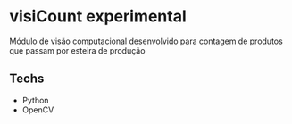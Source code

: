 # visiCount **experimental**

Módulo de visão computacional desenvolvido para contagem de produtos que passam por esteira de produção

## Techs

- Python
- OpenCV

